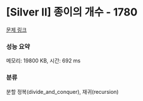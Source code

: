 # [Silver II] 종이의 개수 - 1780 

[문제 링크](https://www.acmicpc.net/problem/1780) 

### 성능 요약

메모리: 19800 KB, 시간: 692 ms

### 분류

분할 정복(divide_and_conquer), 재귀(recursion)

